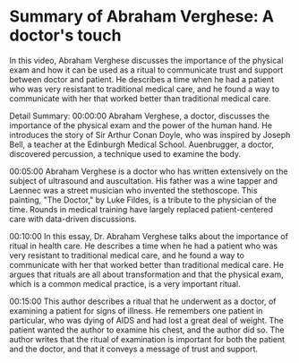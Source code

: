 # Summary of Abraham Verghese: A doctor's touch

In this video, Abraham Verghese discusses the importance of the physical exam and how it can be used as a ritual to communicate trust and support between doctor and patient. He describes a time when he had a patient who was very resistant to traditional medical care, and he found a way to communicate with her that worked better than traditional medical care.

Detail Summary: 
00:00:00
Abraham Verghese, a doctor, discusses the importance of the physical exam and the power of the human hand. He introduces the story of Sir Arthur Conan Doyle, who was inspired by Joseph Bell, a teacher at the Edinburgh Medical School. Auenbrugger, a doctor, discovered percussion, a technique used to examine the body.

00:05:00
Abraham Verghese is a doctor who has written extensively on the subject of ultrasound and auscultation. His father was a wine tapper and Laennec was a street musician who invented the stethoscope. This painting, "The Doctor," by Luke Fildes, is a tribute to the physician of the time. Rounds in medical training have largely replaced patient-centered care with data-driven discussions.

00:10:00
In this essay, Dr. Abraham Verghese talks about the importance of ritual in health care. He describes a time when he had a patient who was very resistant to traditional medical care, and he found a way to communicate with her that worked better than traditional medical care. He argues that rituals are all about transformation and that the physical exam, which is a common medical practice, is a very important ritual.

00:15:00
This author describes a ritual that he underwent as a doctor, of examining a patient for signs of illness. He remembers one patient in particular, who was dying of AIDS and had lost a great deal of weight. The patient wanted the author to examine his chest, and the author did so. The author writes that the ritual of examination is important for both the patient and the doctor, and that it conveys a message of trust and support.

